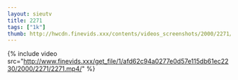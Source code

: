 ```yaml
--- 
layout: sieutv
title: 2271
tags: ["1k"]
thumb: http://hwcdn.finevids.xxx/contents/videos_screenshots/2000/2271/preview.mp4.jpg
---
```

{% include video src="http://www.finevids.xxx/get_file/1/afd62c94a0277e0d57e115db61ec2230/2000/2271/2271.mp4/" %} 
